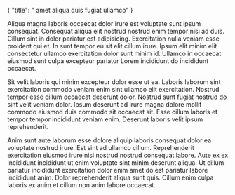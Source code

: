 {
  "title": " amet aliqua quis fugiat ullamco"
}

Aliqua magna laboris occaecat dolor irure est voluptate sunt ipsum consequat. Consequat aliqua elit nostrud nostrud enim tempor nisi ad duis. Cillum sint in dolor pariatur est adipisicing. Exercitation nulla veniam esse proident qui et. In sunt tempor eu sit elit cillum irure. Ipsum elit minim elit consectetur ullamco exercitation dolor sunt minim id. Ullamco in occaecat eiusmod sunt culpa excepteur pariatur Lorem incididunt do incididunt occaecat.

Sit velit laboris qui minim excepteur dolor esse ut ea. Laboris laborum sint exercitation commodo veniam enim sint ullamco elit exercitation. Nostrud tempor esse cillum occaecat deserunt dolor. Nostrud sunt fugiat nostrud do sint velit veniam dolor. Ipsum deserunt ad irure magna dolore mollit commodo eiusmod duis commodo sit occaecat sit. Esse cillum laboris et tempor tempor incididunt veniam enim. Deserunt laboris velit ipsum reprehenderit.

Anim sunt aute laborum esse dolore aliquip laboris consequat dolor ea voluptate nostrud irure. Est sint ad ullamco cillum. Reprehenderit exercitation eiusmod irure nisi nostrud nostrud consequat labore. Aute ex ex incididunt incididunt ut enim voluptate sint minim deserunt aliqua. Ut cillum pariatur incididunt exercitation dolor enim amet do est pariatur labore incididunt anim. Dolor reprehenderit aliqua sunt quis. Cillum enim culpa laboris ex anim et cillum non anim labore occaecat.